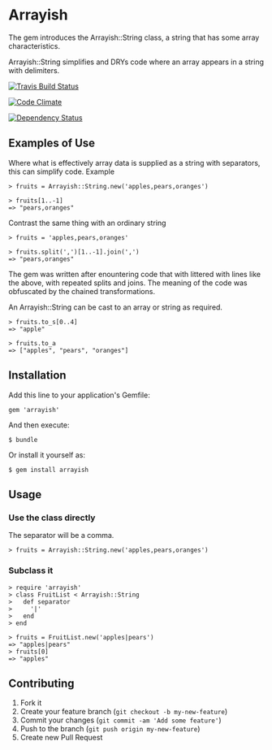 # Arrayish

The gem introduces the Arrayish::String class, a string that has
some array characteristics.

Arrayish::String simplifies and DRYs code where an array appears in a
string with delimiters.

[![Travis Build
Status](https://travis-ci.org/baob/arrayish.svg?branch=master)](https://travis-ci.org/baob/arrayish)

[![Code
Climate](https://codeclimate.com/github/baob/arrayish/badges/gpa.svg)](https://codeclimate.com/github/baob/arrayish)

[![Dependency Status][DS img]][Dependency Status]

[Dependency Status]: https://gemnasium.com/baob/arrayish
[DS img]: https://gemnasium.com/baob/arrayish.png

## Examples of Use

Where what is effectively array data is supplied as a string with separators,
this can simplify code. Example

    > fruits = Arrayish::String.new('apples,pears,oranges')

    > fruits[1..-1]
    => "pears,oranges"

Contrast the same thing with an ordinary string

    > fruits = 'apples,pears,oranges'

    > fruits.split(',')[1..-1].join(',')
    => "pears,oranges"

The gem was written after enountering code that with littered with lines
like the above, with repeated splits and joins. The meaning of the code
was obfuscated by the chained transformations.

An Arrayish::String can be cast to an array or string as required.

    > fruits.to_s[0..4]
    => "apple"

    > fruits.to_a
    => ["apples", "pears", "oranges"]

## Installation

Add this line to your application's Gemfile:

    gem 'arrayish'

And then execute:

    $ bundle

Or install it yourself as:

    $ gem install arrayish

## Usage

### Use the class directly

The separator will be a comma.

    > fruits = Arrayish::String.new('apples,pears,oranges')

### Subclass it

    > require 'arrayish'
    > class FruitList < Arrayish::String
    >   def separator
    >     '|'
    >   end
    > end

    > fruits = FruitList.new('apples|pears')
    => "apples|pears"
    > fruits[0]
    => "apples"

## Contributing

1. Fork it
2. Create your feature branch (`git checkout -b my-new-feature`)
3. Commit your changes (`git commit -am 'Add some feature'`)
4. Push to the branch (`git push origin my-new-feature`)
5. Create new Pull Request
